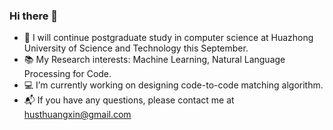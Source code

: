 ### Hi there 👋

<!--
**isHuangXin/isHuangXin** is a ✨ _special_ ✨ repository because its `README.md` (this file) appears on your GitHub profile.

Here are some ideas to get you started:

- 🔭 I’m currently working on ...
- 🌱 I’m currently learning ...
- 👯 I’m looking to collaborate on ...
- 🤔 I’m looking for help with ...
- 💬 Ask me about ...
- 📫 How to reach me: ...
- 😄 Pronouns: ...
- ⚡ Fun fact: ...
-->

- 🍊  I will continue postgraduate study in computer science at Huazhong University of Science and Technology this September.
- 📚  My Research interests: Machine Learning, Natural Language Processing for Code.
- 💻  I’m currently working on designing code-to-code matching algorithm.
- 📬  If you have any questions, please contact me at husthuangxin@gmail.com
